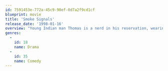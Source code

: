 ```yaml
---
id: 7591453e-772a-45c9-90ef-0d7a2f9cd1cf
blueprint: movie
title: 'Smoke Signals'
release_date: '1998-01-16'
overview: "Young Indian man Thomas is a nerd in his reservation, wearing oversize glasses and telling everyone stories no-one wants to hear. His parents died in a fire in 1976, and Thomas was saved by Arnold. Arnold soon left his family, and Victor hasn't seen his father for 10 years. When Victor hears Arnold has died, Thomas offers him funding for the trip to get Arnold's remains"
genres:
  -
    id: 18
    name: Drama
  -
    id: 35
    name: Comedy
---
```

